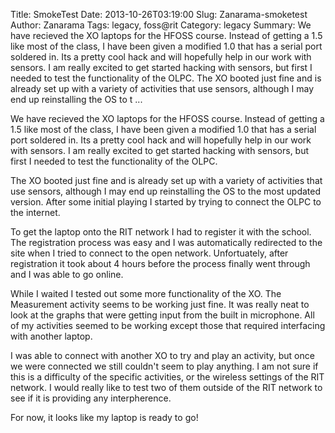 Title: SmokeTest
Date: 2013-10-26T03:19:00
Slug: Zanarama-smoketest
Author: Zanarama
Tags: legacy, foss@rit
Category: legacy
Summary: We have recieved the XO laptops for the HFOSS course. Instead of getting a 1.5 like most of the class, I have been given a modified 1.0 that has a serial port soldered in. Its a pretty cool hack and will hopefully help in our work with sensors. I am really excited to get started hacking with sensors, but first I needed to test the functionality of the OLPC.  The XO booted just fine and is already set up with a variety of activities that use sensors, although I may end up reinstalling the OS to t ... 

We have recieved the XO laptops for the HFOSS course. Instead of getting a 1.5
like most of the class, I have been given a modified 1.0 that has a serial
port soldered in. Its a pretty cool hack and will hopefully help in our work
with sensors. I am really excited to get started hacking with sensors, but
first I needed to test the functionality of the OLPC.

The XO booted just fine and is already set up with a variety of activities
that use sensors, although I may end up reinstalling the OS to the most
updated version. After some initial playing I started by trying to connect the
OLPC to the internet.

To get the laptop onto the RIT network I had to register it with the school.
The registration process was easy and I was automatically redirected to the
site when I tried to connect to the open network. Unfortuately, after
registration it took about 4 hours before the process finally went through and
I was able to go online.

While I waited I tested out some more functionality of the XO. The Measurement
activity seems to be working just fine. It was really neat to look at the
graphs that were getting input from the built in microphone. All of my
activities seemed to be working except those that required interfacing with
another laptop.

I was able to connect with another XO to try and play an activity, but once we
were connected we still couldn't seem to play anything. I am not sure if this
is a difficulty of the specific activities, or the wireless settings of the
RIT network. I would really like to test two of them outside of the RIT
network to see if it is providing any interpherence.

For now, it looks like my laptop is ready to go!

